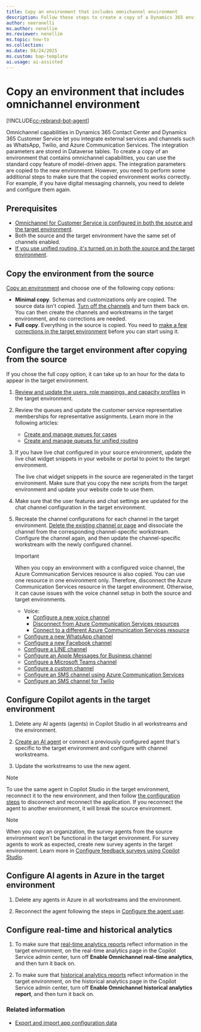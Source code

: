 ```yaml
---
title: Copy an environment that includes omnichannel environment
description: Follow these steps to create a copy of a Dynamics 365 environment that includes omnichannel capabilities.
author: neeranelli
ms.author: nenellim
ms.reviewer: nenellim
ms.topic: how-to
ms.collection: 
ms.date: 04/24/2025
ms.custom: bap-template
ai.usage: ai-assisted
---
```


# Copy an environment that includes omnichannel environment

[!INCLUDE[cc-rebrand-bot-agent](../../includes/cc-rebrand-bot-agent.md)]

Omnichannel capabilities in Dynamics 365 Contact Center and Dynamics 365 Customer Service let you integrate external services and channels such as WhatsApp, Twilio, and Azure Communication Services. The integration parameters are stored in Dataverse tables. To create a copy of an environment that contains omnichannel capabilities, you can use the standard copy feature of model-driven apps. The integration parameters are copied to the new environment. However, you need to perform some additional steps to make sure that the copied environment works correctly. For example, if you have digital messaging channels, you need to delete and configure them again.

## Prerequisites

- [Omnichannel for Customer Service is configured in both the source and the target environment](/dynamics365/contact-center/implement/provision-channels#set-up-channels).
- Both the source and the target environment have the same set of channels enabled.
- [If you use unified routing, it's turned on in both the source and the target environment](../administer/provision-unified-routing.md).

## Copy the environment from the source

[Copy an environment](/power-platform/admin/copy-environment) and choose one of the following copy options:

- **Minimal copy**. Schemas and customizations only are copied. The source data isn't copied. [Turn off the channels](/dynamics365/contact-center/implement/provision-channels#turn-off-channels) and turn them back on. You can then create the channels and workstreams in the target environment, and no corrections are needed.
- **Full copy**. Everything in the source is copied. You need to [make a few corrections in the target environment](#configure-the-target-environment-after-copying-from-the-source) before you can start using it.

## Configure the target environment after copying from the source

If you chose the full copy option, it can take up to an hour for the data to appear in the target environment.

1. [Review and update the users, role mappings, and capacity profiles](../administer/users-user-profiles.md) in the target environment.

1. Review the queues and update the customer service representative memberships for representative assignments. Learn more in the following articles:

    - [Create and manage queues for cases](../administer/set-up-queues-manage-activities-cases.md)
    - [Create and manage queues for unified routing](../administer/queues-omnichannel.md)

1. If you have live chat configured in your source environment, update the live chat widget snippets in your website or portal to point to the target environment.

    The live chat widget snippets in the source are regenerated in the target environment. Make sure that you copy the new scripts from the target environment and update your website code to use them.

1. Make sure that the user features and chat settings are updated for the chat channel configuration in the target environment.

1. Recreate the channel configurations for each channel in the target environment. [Delete the existing channel or page](../administer/delete-channel.md) and dissociate the channel from the corresponding channel-specific workstream. Configure the channel again, and then update the channel-specific workstream with the newly configured channel.

   > [!IMPORTANT]
   > When you copy an environment with a configured voice channel, the Azure Communication Services resource is also copied. You can use one resource in one environment only. Therefore, disconnect the Azure Communication Services resource in the target environment. Otherwise, it can cause issues with the voice channel setup in both the source and target environments.


    - Voice:
      - [Configure a new voice channel](../administer/voice-channel-inbound-calling.md)
      - [Disconnect from Azure Communication Services resources](../administer/voice-channel-disconnect-from-acs.md)
      - [Connect to a different Azure Communication Services resource](../administer/voice-channel-acs-resource.md)
    - [Configure a new WhatsApp channel](../administer/configure-whatsapp-channel.md)
    - [Configure a new Facebook channel](../administer/configure-facebook-channel.md)
    - [Configure a LINE channel](../administer/configure-line-channel.md)
    - [Configure an Apple Messages for Business channel](../administer/configure-apple-messages-for-business-channel.md)
    - [Configure a Microsoft Teams channel](../administer/configure-microsoft-teams.md)
    - [Configure a custom channel](../develop/bring-your-own-channel.md)
    - [Configure an SMS channel using Azure Communication Services](../administer/configure-sms-channel-acs.md)
    - [Configure an SMS channel for Twilio](../administer/configure-sms-channel-twilio.md)

## Configure Copilot agents in the target environment

1. Delete any AI agents (agents) in Copilot Studio in all workstreams and the environment.

1. [Create an AI agent](../administer/manage-your-bots.md#add-an-agent) or connect a previously configured agent that's specific to the target environment and configure with channel workstreams.

1. Update the workstreams to use the new agent.

> [!NOTE]
> To use the same agent in Copilot Studio in the target environment, reconnect it to the new environment, and then follow [the configuration steps](/microsoft-copilot-studio/configuration-hand-off-omnichannel?tabs=webApp#manage-your-copilots-omnichannel-capabilities) to disconnect and reconnect the application. If you reconnect the agent to another environment, it will break the source environment.

> [!NOTE]
> When you copy an organization, the survey agents from the source environment won't be functional in the target environment. For survey agents to work as expected, create new survey agents in the target environment. Learn more in [Configure feedback surveys using Copilot Studio](/dynamics365/contact-center/administer/configure-surveys).

## Configure AI agents in Azure in the target environment

1. Delete any agents in Azure in all workstreams and the environment.

1. Reconnect the agent following the steps in [Configure the agent user](../administer/configure-bot-azure.md#integrate-azure-agents-with-contact-center).

## Configure real-time and historical analytics

1. To make sure that [real-time analytics reports](../administer/enable-realtime-analytics-dashboard-administrator.md) reflect information in the target environment, on the real-time analytics page in the Copilot Service admin center, turn off **Enable Omnichannel real-time analytics**, and then turn it back on.

1. To make sure that [historical analytics reports](../administer/oc-historical-analytics-reports.md) reflect information in the target environment, on the historical analytics page in the Copilot Service admin center, turn off **Enable Omnichannel historical analytics report**, and then turn it back on.

### Related information

- [Export and import app configuration data](export-import-omnichannel-data.md)
